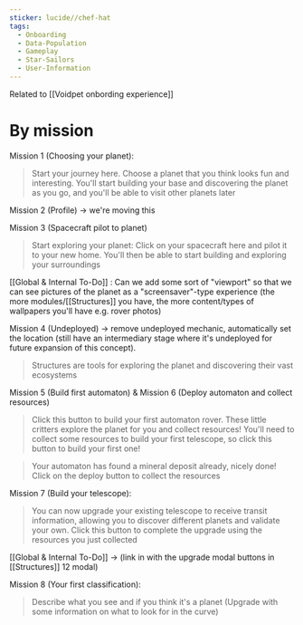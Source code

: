 ```yaml
---
sticker: lucide//chef-hat
tags:
  - Onboarding
  - Data-Population
  - Gameplay
  - Star-Sailors
  - User-Information
---
```

Related to [[Voidpet onbording experience]]
# By mission
Mission 1 (Choosing your planet):
> Start your journey here. Choose a planet that you think looks fun and interesting. You'll start building your base and discovering the planet as you go, and you'll be able to visit other planets later

Mission 2 (Profile) -> we're moving this

Mission 3 (Spacecraft pilot to planet)
> Start exploring your planet: Click on your spacecraft here and pilot it to your new home. You'll then be able to start building and exploring your surroundings

[[Global & Internal To-Do]] : Can we add some sort of "viewport" so that we can see pictures of the planet as a "screensaver"-type experience (the more modules/[[Structures]] you have, the more content/types of wallpapers you'll have e.g. rover photos)

Mission 4 (Undeployed) -> remove undeployed mechanic, automatically set the location (still have an intermediary stage where it's undeployed for future expansion of this concept).
> Structures are tools for exploring the planet and discovering their vast ecosystems

Mission 5 (Build first automaton) & Mission 6 (Deploy automaton and collect resources)
> Click this button to build your first automaton rover. These little critters explore the planet for you and collect resources! You'll need to collect some resources to build your first telescope, so click this button to build your first one!


> Your automaton has found a mineral deposit already, nicely done! Click on the deploy button to collect the resources

Mission 7 (Build your telescope):
> You can now upgrade your existing telescope to receive transit information, allowing you to discover different planets and validate your own. Click this button to complete the upgrade using the resources you just collected

[[Global & Internal To-Do]] -> (link in with the upgrade modal buttons in [[Structures]] 12 modal)

Mission 8 (Your first classification):
> Describe what you see and if you think it's a planet
(Upgrade with some information on what to look for in the curve)


